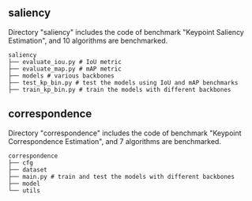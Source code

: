## saliency
Directory "saliency" includes the code of benchmark "Keypoint Saliency Estimation", and 10 algorithms are benchmarked.
```
saliency
├── evaluate_iou.py # IoU metric
├── evaluate_map.py # mAP metric
├── models # various backbones
├── test_kp_bin.py # test the models using IoU and mAP benchmarks
├── train_kp_bin.py # train the models with different backbones
```

## correspondence
Directory "correspondence" includes the code of benchmark "Keypoint Correspondence Estimation", and 7 algorithms are benchmarked.
```
correspondence
├── cfg
├── dataset
├── main.py # train and test the models with different backbones
├── model
└── utils

```
